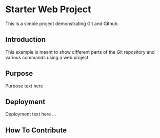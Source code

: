 # Starter Web Project

This is a simple project demonstrating Git and Github.

## Introduction

This example is meant to show different parts of the Git repository and various commands using a web project.

## Purpose

Purpose text here

## Deployment

Deployment text here ...

## How To Contribute